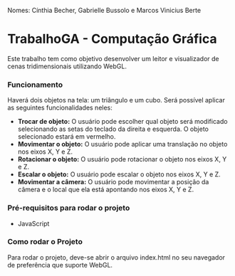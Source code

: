 Nomes: Cínthia Becher, Gabrielle Bussolo e Marcos Vinicius Berte

# TrabalhoGA - Computação Gráfica

Este trabalho tem como objetivo desenvolver um leitor e visualizador de cenas tridimensionais utilizando WebGL.

### Funcionamento
Haverá dois objetos na tela: um triângulo e um cubo. Será possível aplicar as seguintes funcionalidades neles:
* **Trocar de objeto:** O usuário pode escolher qual objeto será modificado selecionando as setas do teclado da direita e esquerda. O objeto selecionado estará em vermelho.
* **Movimentar o objeto:** O usuário pode aplicar uma translação no objeto nos eixos X, Y e Z.
* **Rotacionar o objeto:** O usuário pode rotacionar o objeto nos eixos X, Y e Z.
* **Escalar o objeto:** O usuário pode escalar o objeto nos eixos X, Y e Z.
* **Movimentar a câmera:** O usuário pode movimentar a posição da câmera e o local que ela está apontando nos eixos X, Y e Z.

### Pré-requisitos para rodar o projeto
* JavaScript

### Como rodar o Projeto
Para rodar o projeto, deve-se abrir o arquivo index.html no seu navegador de preferência que suporte WebGL.
